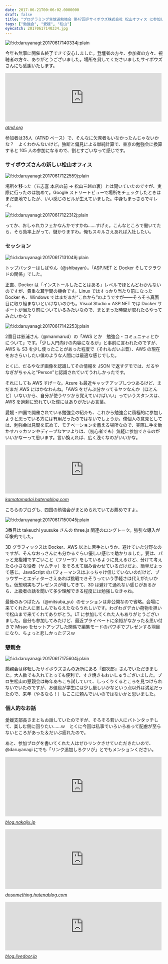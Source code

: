 ```yaml
---
date: 2017-06-21T00:06:02.0000000
draft: false
title: "プログラミング生放送勉強会 第47回＠サイボウズ株式会社 松山オフィス に参加したった！"
tags: ["勉強会", "愛媛", "松山"]
eyecatch: 20170617140334.jpg
---
```

<p><span itemscope itemtype="http://schema.org/Photograph"><img src="20170617140334.jpg" alt="f:id:daruyanagi:20170617140334j:plain" title="f:id:daruyanagi:20170617140334j:plain" class="hatena-fotolife" itemprop="image"></span></p><p>今年も無事に開催＆終了できて安心しました。登壇者の方々、参加者の方々、視聴者の方々、ありがとうございました。場所を貸してくださいましたサイボウズさんにも感謝いたします。</p><p><iframe src="https://hatenablog-parts.com/embed?url=https%3A%2F%2Fatnd.org%2Fevents%2F86884" title="プログラミング生放送勉強会 第47回＠サイボウズ株式会社 松山オフィス : ATND" class="embed-card embed-webcard" scrolling="no" frameborder="0" style="display: block; width: 100%; height: 155px; max-width: 500px; margin: 10px 0px;"></iframe><cite class="hatena-citation"><a href="https://atnd.org/events/86884">atnd.org</a></cite></p><p>参加者は35人（ATND ベース）で、そんなに欠席者もいなかったんじゃないかな？　よくわかんないけど。独断と偏見による単純計算で、東京の勉強会に換算すると 105 人の参加になるので、割とすごいなって感じです。</p>

<div class="section">
<h3>サイボウズさんの新しい松山オフィス</h3>
<p><span itemscope itemtype="http://schema.org/Photograph"><img src="20170617122559.jpg" alt="f:id:daruyanagi:20170617122559j:plain" title="f:id:daruyanagi:20170617122559j:plain" class="hatena-fotolife" itemprop="image"></span></p><p>場所を移った（五志喜 本店の前 → 松山三越の裏）とは聞いていたのですが、実際に行ったのは初めて。Google ストリートビューで場所をチェックしたときはまだ更地でしたが、いい感じのビルが生えていました。中身もまっさらでキレイ。</p><p><span itemscope itemtype="http://schema.org/Photograph"><img src="20170617122312.jpg" alt="f:id:daruyanagi:20170617122312j:plain" title="f:id:daruyanagi:20170617122312j:plain" class="hatena-fotolife" itemprop="image"></span></p><p>ってか、おしゃれカフェかなんかですかね……すげぇ。こんなところで働いてたら、そら効率上がって、儲かりますわ。俺もスキルさえあれば入社したい。</p>

</div>
<div class="section">
<h3>セッション</h3>
<p><span itemscope itemtype="http://schema.org/Photograph"><img src="20170617131049.jpg" alt="f:id:daruyanagi:20170617131049j:plain" title="f:id:daruyanagi:20170617131049j:plain" class="hatena-fotolife" itemprop="image"></span></p><p>トップバッターはしばやん（@shibayan）。「ASP.NET と Docker そしてクラウドの関係」でした。</p><p>正直、Docker は「インストールしたことはある」レベルでほとんどわかんないのですが、貴重な耳学問の機会です。Linux ではすっかり当たり前になった Docker も、Windows ではまだまだ“これから”のようですが――そろそろ真面目に取り組まないといけないのかも。Visual Studio × ASP.NET では Docker サポートが当たり前についているみたいなので、まとまった時間が取れたらやってみたいかな？</p><p><span itemscope itemtype="http://schema.org/Photograph"><img src="20170617142253.jpg" alt="f:id:daruyanagi:20170617142253j:plain" title="f:id:daruyanagi:20170617142253j:plain" class="hatena-fotolife" itemprop="image"></span></p><p>2番目は影浦さん（@manmarud）の「AWS とか　勉強会・コミュニティとか　について」です。「少し入門向けの内容になるが」と事前に言われたのですが、AWS も S3 を少し使ったことがあった程度で（それもだいぶ昔）、AWS の現在をおさらいしたい僕のような人間には最適な感じでした。</p><p>とくに、だるやなぎ画像を認識してその情報を JSON で返すデモでは、だるやなぎがちゃんと“Person”と認識されていてうれしかったです。</p><p>それにしても AWS すげーな。Azure も最近キャッチアップしつつあるけど、まだまだ AWS にはかなわんね。「AWS をぜんぶ分かってるヤツなんか（ほとんど）いないから、自分が使うヤツから覚えていけばいい」っていうスタンスは、AWS を過剰に恐れていた僕にはありがたいお言葉。</p><p>愛媛・四国で開催されている勉強会の紹介も、これから勉強会に積極的に参加しようと思っている方には有用だったのではないでしょうか。僕個人の意見としては、勉強会は見聞を広めて、モチベーションを蓄える場所なので、実際に手を動かすハッカソンやディープなヤツよりは、（初心者でも）気軽に参加できるのがいいかなーって思います。言い換えれば、広く浅くなのがいいかな。</p><p><iframe src="https://hatenablog-parts.com/embed?url=http%3A%2F%2Fkamatamadai.hatenablog.com%2F" title="鎌玉のよしなしごと" class="embed-card embed-webcard" scrolling="no" frameborder="0" style="display: block; width: 100%; height: 155px; max-width: 500px; margin: 10px 0px;"></iframe><cite class="hatena-citation"><a href="http://kamatamadai.hatenablog.com/">kamatamadai.hatenablog.com</a></cite></p><p>こちらのブログも、四国の勉強会がまとめられていてお薦めですよ。</p><p><span itemscope itemtype="http://schema.org/Photograph"><img src="20170617150045.jpg" alt="f:id:daruyanagi:20170617150045j:plain" title="f:id:daruyanagi:20170617150045j:plain" class="hatena-fotolife" itemprop="image"></span></p><p>3番目は takeuchi yuusuke さんの three.js 関連のロングトーク。強引な導入が印象的でした。</p><p>3D グラフィックスは Docker、AWS 以上に苦手というか、避けていた分野なのですが、そんなおっさんにも分かるぐらい優しい感じで助かりました。要は、パッと見複雑ですごいこと（フリーザ）をしているように見えるけど、分けて考えたら小さな役者（ヤムチャ）をそろえて組み合わせているだけだよ、簡単だよって感じ。JavaScript のパフォーマンスはぶっちゃけ信じていないのだけど、ブラウザーとエディターさえあれば挑戦できそうっていう手軽さは代えがたいかも。仮想現実もプレゼンスが増してきて、3D は避けて通れない感じがあるから、上級者の話を聞いて多少理解できる程度には勉強しなきゃね。</p><p>最後のみつばたん（@mitsuba_yu）のセッションは非公開なので省略。会場に来てくれた人に楽しんでもらえたならうれしいです。わざわざデカい荷物を担いで松山まで来てくれてありがとう。LT に参加してくれた人もありがとうございました。自分も参加してみたけど、最近プライベートに余裕がなかった＆思い付きで Misao をセットアップした関係で編集モードのパワポでプレゼンする羽目になり、ちょっと悲しかったデスｗ</p>

</div>
<div class="section">
<h3>懇親会</h3>
<p><span itemscope itemtype="http://schema.org/Photograph"><img src="20170617175604.jpg" alt="f:id:daruyanagi:20170617175604j:plain" title="f:id:daruyanagi:20170617175604j:plain" class="hatena-fotolife" itemprop="image"></span></p><p>懇親会は移転したサイボウズさんの近所にある「銀次郎」さんでいただきました。大人数でも入れてとっても便利で、すき焼きもおいしゅうございました。プロ生松山の懇親会は毎年あちこち試していて、しっくりくるところを見つけられないでいたのですが、お値段が学生には少し厳しいかなという点以外は満足だったので、来年（やるなら！）もここに頼んでいいのではないかと思いました。</p>

</div>
<div class="section">
<h3>個人的なお話</h3>
<p>愛媛支部長さまともお話していたのですが、そろそろ若い人にバトンタッチして、楽しむ側に回りたい……ｗ　とくに今回は私事でいろいろあって配慮が至らないところがあった＆だいぶ疲れたので。</p><p>あと、参加ブログを書いてくれた人はぜひリンクさせていただきたいので、@daruyanagi にでも「リンク追加しろクソが」とでもメンションください。</p><p><iframe src="https://hatenablog-parts.com/embed?url=http%3A%2F%2Fblog.nakajix.jp%2Fentry%2F2017%2F06%2F28%2F090000" title="プログラミング生放送勉強会 第47回＠サイボウズ株式会社 松山オフィス を開催 #pronama - なか日記" class="embed-card embed-blogcard" scrolling="no" frameborder="0" style="display: block; width: 100%; height: 190px; max-width: 500px; margin: 10px 0px;"></iframe><cite class="hatena-citation"><a href="http://blog.nakajix.jp/entry/2017/06/28/090000">blog.nakajix.jp</a></cite></p><p><iframe src="https://hatenablog-parts.com/embed?url=http%3A%2F%2Fdosomething.hatenablog.com%2Fentry%2F2017%2F07%2F01%2F224941" title="「プログラミング生放送勉強会 第47回@サイボウズ 株式会社 松山オフィス」に参加してきました - 早くなんとかしないと…" class="embed-card embed-blogcard" scrolling="no" frameborder="0" style="display: block; width: 100%; height: 190px; max-width: 500px; margin: 10px 0px;"></iframe><cite class="hatena-citation"><a href="http://dosomething.hatenablog.com/entry/2017/07/01/224941">dosomething.hatenablog.com</a></cite></p><p><iframe src="https://hatenablog-parts.com/embed?url=http%3A%2F%2Fblog.livedoor.jp%2Fkaidouji85%2Farchives%2F5401749.html" title="プログラミング生放送勉強会 第47回@サイボウズ株式会社 松山オフィス参加記録 : 毎日プログラム" class="embed-card embed-webcard" scrolling="no" frameborder="0" style="display: block; width: 100%; height: 155px; max-width: 500px; margin: 10px 0px;"></iframe><cite class="hatena-citation"><a href="http://blog.livedoor.jp/kaidouji85/archives/5401749.html">blog.livedoor.jp</a></cite></p>

</div>